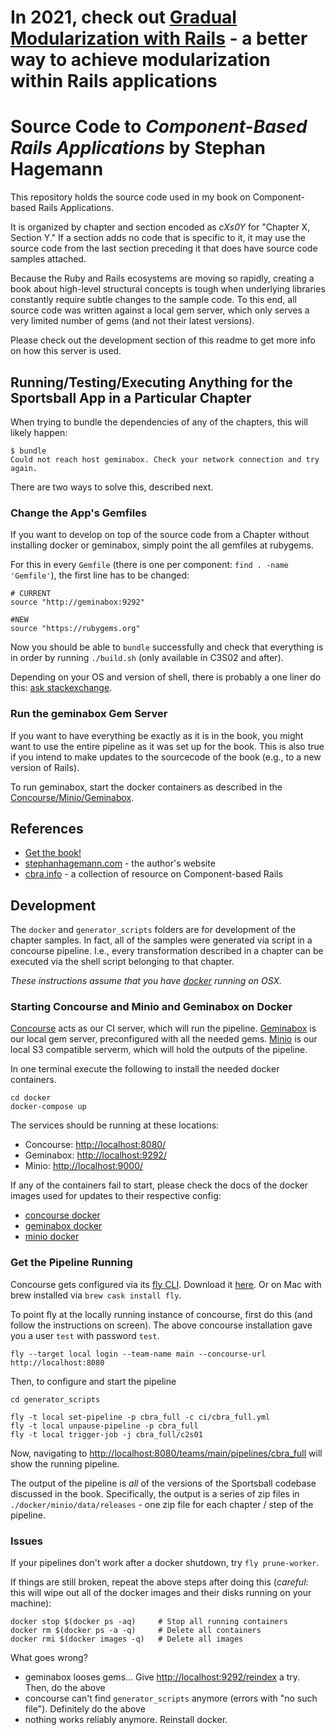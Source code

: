 # In 2021, check out [Gradual Modularization with Rails](http://gradualmodularity.com) - a better way to achieve modularization within Rails applications


# Source Code to _Component-Based Rails Applications_ by Stephan Hagemann

This repository holds the source code used in my book on Component-based Rails Applications.

It is organized by chapter and section encoded as _cXs0Y_ for "Chapter X, Section Y." If a section adds no code that is 
specific to it, it may use the source code from the last section preceding it that does have source code samples attached.

Because the Ruby and Rails ecosystems are moving so rapidly, creating a book about high-level structural concepts is 
tough when underlying libraries constantly require subtle changes to the sample code. To this end, all source code 
was written against a local gem server, which only serves a very limited number of gems (and not their latest
versions). 

Please check out the development section of this readme to get more info on how this server is used.

## Running/Testing/Executing Anything for the Sportsball App in a Particular Chapter

When trying to bundle the dependencies of any of the chapters, this will likely happen:

~~~~~~~  
$ bundle
Could not reach host geminabox. Check your network connection and try again.
~~~~~~~  

There are two ways to solve this, described next. 

### Change the App's Gemfiles
If you want to develop on top of the source code from a Chapter without installing docker or geminabox, simply point the all gemfiles at rubygems.

For this in every `Gemfile` (there is one per component: `find . -name 'Gemfile'`), the first line has to be changed:

~~~~~~~~  
# CURRENT
source "http://geminabox:9292"

#NEW
source "https://rubygems.org"
~~~~~~~~

Now you should be able to `bundle` successfully and check that everything is in order by running `./build.sh` (only available in C3S02 and after).

Depending on your OS and version of shell, there is probably a one liner do this: [ask stackexchange](https://unix.stackexchange.com/questions/112023/how-can-i-replace-a-string-in-a-files).

### Run the geminabox Gem Server
If you want to have everything be exactly as it is in the book, you might want to use the entire pipeline as it was set up for the book.
This is also true if you intend to make updates to the sourcecode of the book (e.g., to a new version of Rails).    

To run geminabox, start the docker containers as described in the [Concourse/Minio/Geminabox](#Starting-Concourse-and-Minio-and-Geminabox-on-Docker).

## References

* [Get the book!](https://www.amazon.com/Component-Based-Rails-Applications-Addison-Wesley-Professional/dp/0134774582) 
* [stephanhagemann.com](http://stephanhagemann.com) - the author's website
* [cbra.info](http://www.cbra.info) - a collection of resource on Component-based Rails 

## Development

The `docker` and `generator_scripts` folders are for development of the chapter samples. In fact, all of the samples 
were generated via script in a concourse pipeline. I.e., every transformation described in a chapter 
can be executed via the shell script belonging to that chapter.  

*These instructions assume that you have [docker](https://www.docker.com/) running on OSX.*

### Starting Concourse and Minio and Geminabox on Docker

[Concourse](https://github.com/concourse/concourse) acts as our CI server, which will run the pipeline.
[Geminabox](https://github.com/geminabox/geminabox) is our local gem server, preconfigured with all the needed gems.
[Minio](https://github.com/minio/minio) is our local S3 compatible serverm, which will hold the outputs of the pipeline.

In one terminal execute the following to install the needed docker containers.
~~~~~~~~
cd docker
docker-compose up
~~~~~~~~

The services should be running at these locations:

* Concourse: [http://localhost:8080/](http://localhost:8080/)
* Geminabox: [http://localhost:9292/](http://localhost:9292/)
* Minio: [http://localhost:9000/](http://localhost:9000/)

If any of the containers fail to start, please check the docs of the docker images used for updates to their respective config:

* [concourse docker](https://github.com/concourse/concourse-docker)
* [geminabox docker](https://github.com/yuri-karpovich/geminabox)
* [minio docker](https://github.com/minio/minio)

### Get the Pipeline Running

Concourse gets configured via its [fly CLI](https://concourse-ci.org/fly.html). Download it [here](https://concourse-ci.org/download.html). Or on Mac with brew installed via `brew cask install fly`.

To point fly at the locally running instance of concourse, first do this (and follow the instructions on screen). The above concourse installation gave you a user `test` with password `test`.
~~~~~~~~
fly --target local login --team-name main --concourse-url http://localhost:8080
~~~~~~~~

Then, to configure and start the pipeline
~~~~~~~~
cd generator_scripts

fly -t local set-pipeline -p cbra_full -c ci/cbra_full.yml
fly -t local unpause-pipeline -p cbra_full
fly -t local trigger-job -j cbra_full/c2s01
~~~~~~~~

Now, navigating to [http://localhost:8080/teams/main/pipelines/cbra_full](http://localhost:8080/teams/main/pipelines/cbra_full) will show the running pipeline.

The output of the pipeline is *all* of the versions of the Sportsball codebase discussed in the book. Specifically, the output is a series of zip files in `./docker/minio/data/releases` - one zip file for each chapter / step of the pipeline.

### Issues

If your pipelines don't work after a docker shutdown, try `fly prune-worker`.

If things are still broken, repeat the above steps after doing this (*careful*: this will wipe out all of the docker images and their disks running on your machine):
~~~~~~~~  
docker stop $(docker ps -aq)     # Stop all running containers
docker rm $(docker ps -a -q)     # Delete all containers
docker rmi $(docker images -q)   # Delete all images
~~~~~~~~ 

What goes wrong?

* geminabox looses gems... Give [http://localhost:9292/reindex](http://localhost:9292/reindex) a try. Then, do the above
* concourse can't find `generator_scripts` anymore (errors with "no such file"). Definitely do the above
* nothing works reliably anymore. Reinstall docker.
